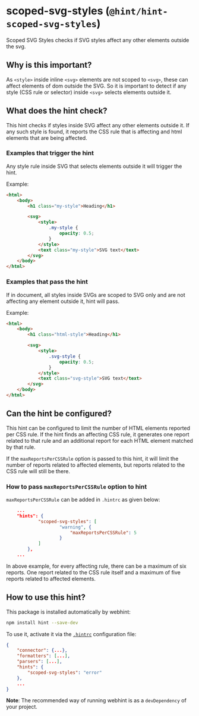 # scoped-svg-styles (`@hint/hint-scoped-svg-styles`)

Scoped SVG Styles checks if SVG styles affect any other elements outside the svg.

## Why is this important?

As `<style>` inside inline `<svg>` elements are not scoped to `<svg>`,
these can affect elements of dom outside the SVG. So it is important to
detect if any style (CSS rule or selector) inside `<svg>` selects
elements outside it.

## What does the hint check?

This hint checks if styles inside SVG affect any other elements outside
it. If any such style is found, it reports the CSS rule that is
affecting and html elements that are being affected.

### Examples that **trigger** the hint

Any style rule inside SVG that selects elements outside it will trigger
the hint.

Example:

```html
<html>
    <body>
        <h1 class="my-style">Heading</h1>

        <svg>
            <style>
                .my-style {
                    opacity: 0.5;
                }
            </style>
            <text class="my-style">SVG text</text>
        </svg>
    </body>
</html>
```

### Examples that **pass** the hint

If in document, all styles inside SVGs are scoped to SVG only and are
not affecting any element outside it, hint will pass.

Example:

```html
<html>
    <body>
        <h1 class="html-style">Heading</h1>

        <svg>
            <style>
                .svg-style {
                    opacity: 0.5;
                }
            </style>
            <text class="svg-style">SVG text</text>
        </svg>
    </body>
</html>
```

## Can the hint be configured?

This hint can be configured to limit the number of HTML elements reported
per CSS rule. If the hint finds an affecting CSS rule, it generates one report
related to that rule and an additional report for each HTML element
matched by that rule.

If the `maxReportsPerCSSRule` option is passed to this hint, it will limit the
number of reports related to affected elements, but reports related to the
CSS rule will still be there.

### How to pass `maxReportsPerCSSRule` option to hint

`maxReportsPerCSSRule` can be added in `.hintrc` as given below:

```json
    ...
    "hints": {
            "scoped-svg-styles": [
                    "warning", {
                        "maxReportsPerCSSRule": 5
                    }
            ]
        },
    ...
```

In above example, for every affecting rule, there can be a maximum of six
reports. One report related to the CSS rule itself and a maximum of
five reports related to affected elements.

## How to use this hint?

This package is installed automatically by webhint:

```bash
npm install hint --save-dev
```

To use it, activate it via the [`.hintrc`][hintrc] configuration file:

```json
{
    "connector": {...},
    "formatters": [...],
    "parsers": [...],
    "hints": {
        "scoped-svg-styles": "error"
    },
    ...
}
```

**Note**: The recommended way of running webhint is as a `devDependency` of
your project.

<!-- Link labels: -->

[hintrc]: https://webhint.io/docs/user-guide/configuring-webhint/summary/
